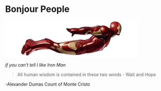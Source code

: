 # Bonjour People

![Iron man](ironmanflying.png)

_if you can't tell I like Iron Man_

> All human wisdom is contained in these two words - Wait and Hope

-Alexander Dumas Count of Monte Cristo
